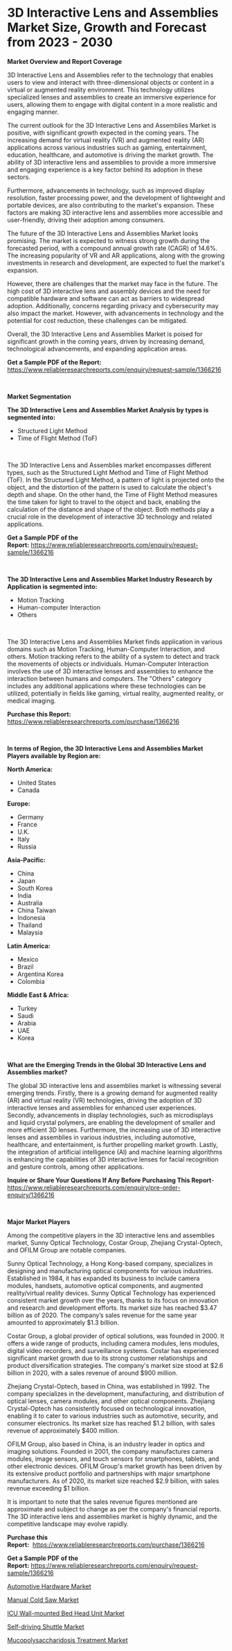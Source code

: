 <p><h1>3D Interactive Lens and Assemblies Market Size, Growth and Forecast from 2023 - 2030</h1></p><p><strong>Market Overview and Report Coverage</strong></p>
<p><p>3D Interactive Lens and Assemblies refer to the technology that enables users to view and interact with three-dimensional objects or content in a virtual or augmented reality environment. This technology utilizes specialized lenses and assemblies to create an immersive experience for users, allowing them to engage with digital content in a more realistic and engaging manner.</p><p>The current outlook for the 3D Interactive Lens and Assemblies Market is positive, with significant growth expected in the coming years. The increasing demand for virtual reality (VR) and augmented reality (AR) applications across various industries such as gaming, entertainment, education, healthcare, and automotive is driving the market growth. The ability of 3D interactive lens and assemblies to provide a more immersive and engaging experience is a key factor behind its adoption in these sectors.</p><p>Furthermore, advancements in technology, such as improved display resolution, faster processing power, and the development of lightweight and portable devices, are also contributing to the market's expansion. These factors are making 3D interactive lens and assemblies more accessible and user-friendly, driving their adoption among consumers.</p><p>The future of the 3D Interactive Lens and Assemblies Market looks promising. The market is expected to witness strong growth during the forecasted period, with a compound annual growth rate (CAGR) of 14.6%. The increasing popularity of VR and AR applications, along with the growing investments in research and development, are expected to fuel the market's expansion.</p><p>However, there are challenges that the market may face in the future. The high cost of 3D interactive lens and assembly devices and the need for compatible hardware and software can act as barriers to widespread adoption. Additionally, concerns regarding privacy and cybersecurity may also impact the market. However, with advancements in technology and the potential for cost reduction, these challenges can be mitigated.</p><p>Overall, the 3D Interactive Lens and Assemblies Market is poised for significant growth in the coming years, driven by increasing demand, technological advancements, and expanding application areas.</p></p>
<p><strong>Get a Sample PDF of the Report:</strong> <a href="https://www.reliableresearchreports.com/enquiry/request-sample/1366216">https://www.reliableresearchreports.com/enquiry/request-sample/1366216</a></p>
<p>&nbsp;</p>
<p><strong>Market Segmentation</strong></p>
<p><strong>The 3D Interactive Lens and Assemblies Market Analysis by types is segmented into:</strong></p>
<p><ul><li>Structured Light Method</li><li>Time of Flight Method (ToF)</li></ul></p>
<p>&nbsp;</p>
<p><p>The 3D Interactive Lens and Assemblies market encompasses different types, such as the Structured Light Method and Time of Flight Method (ToF). In the Structured Light Method, a pattern of light is projected onto the object, and the distortion of the pattern is used to calculate the object's depth and shape. On the other hand, the Time of Flight Method measures the time taken for light to travel to the object and back, enabling the calculation of the distance and shape of the object. Both methods play a crucial role in the development of interactive 3D technology and related applications.</p></p>
<p><strong>Get a Sample PDF of the Report:</strong>&nbsp;<a href="https://www.reliableresearchreports.com/enquiry/request-sample/1366216">https://www.reliableresearchreports.com/enquiry/request-sample/1366216</a></p>
<p>&nbsp;</p>
<p><strong>The 3D Interactive Lens and Assemblies Market Industry Research by Application is segmented into:</strong></p>
<p><ul><li>Motion Tracking</li><li>Human-computer Interaction</li><li>Others</li></ul></p>
<p>&nbsp;</p>
<p><p>The 3D Interactive Lens and Assemblies Market finds application in various domains such as Motion Tracking, Human-Computer Interaction, and others. Motion tracking refers to the ability of a system to detect and track the movements of objects or individuals. Human-Computer Interaction involves the use of 3D interactive lenses and assemblies to enhance the interaction between humans and computers. The "Others" category includes any additional applications where these technologies can be utilized, potentially in fields like gaming, virtual reality, augmented reality, or medical imaging.</p></p>
<p><strong>Purchase this Report:</strong>&nbsp; <a href="https://www.reliableresearchreports.com/purchase/1366216">https://www.reliableresearchreports.com/purchase/1366216</a></p>
<p>&nbsp;</p>
<p><strong>In terms of Region, the 3D Interactive Lens and Assemblies Market Players available by Region are:</strong></p>
<p>
    <p> <strong> North America: </strong>
        <ul>
            <li>United States</li>
            <li>Canada</li>
        </ul>
        </p> 
    <p> <strong> Europe: </strong>
        <ul>
            <li>Germany</li>
            <li>France</li>
            <li>U.K.</li>
            <li>Italy</li>
            <li>Russia</li>
        </ul>
        </p> 
    <p> <strong> Asia-Pacific: </strong>
        <ul>
            <li>China</li>
            <li>Japan</li>
            <li>South Korea</li>
            <li>India</li>
            <li>Australia</li>
            <li>China Taiwan</li>
            <li>Indonesia</li>
            <li>Thailand</li>
            <li>Malaysia</li>
        </ul>
        </p> 
    <p> <strong> Latin America: </strong>
        <ul>
            <li>Mexico</li>
            <li>Brazil</li>
            <li>Argentina Korea</li>
            <li>Colombia</li>
        </ul>
        </p> 
    <p> <strong> Middle East & Africa: </strong>
        <ul>
            <li>Turkey</li>
            <li>Saudi</li>
            <li>Arabia</li>
            <li>UAE</li>
            <li>Korea</li>
        </ul>
    </p>
    </p>
<p>&nbsp;</p>
<p><strong>What are the Emerging Trends in the Global 3D Interactive Lens and Assemblies market?</strong></p>
<p><p>The global 3D interactive lens and assemblies market is witnessing several emerging trends. Firstly, there is a growing demand for augmented reality (AR) and virtual reality (VR) technologies, driving the adoption of 3D interactive lenses and assemblies for enhanced user experiences. Secondly, advancements in display technologies, such as microdisplays and liquid crystal polymers, are enabling the development of smaller and more efficient 3D lenses. Furthermore, the increasing use of 3D interactive lenses and assemblies in various industries, including automotive, healthcare, and entertainment, is further propelling market growth. Lastly, the integration of artificial intelligence (AI) and machine learning algorithms is enhancing the capabilities of 3D interactive lenses for facial recognition and gesture controls, among other applications.</p></p>
<p><strong>Inquire or Share Your Questions If Any Before Purchasing This Report</strong>- <a href="https://www.reliableresearchreports.com/enquiry/pre-order-enquiry/1366216">https://www.reliableresearchreports.com/enquiry/pre-order-enquiry/1366216</a></p>
<p>&nbsp;</p>
<p><strong>Major Market Players</strong></p>
<p><p>Among the competitive players in the 3D interactive lens and assemblies market, Sunny Optical Technology, Costar Group, Zhejiang Crystal-Optech, and OFILM Group are notable companies. </p><p>Sunny Optical Technology, a Hong Kong-based company, specializes in designing and manufacturing optical components for various industries. Established in 1984, it has expanded its business to include camera modules, handsets, automotive optical components, and augmented reality/virtual reality devices. Sunny Optical Technology has experienced consistent market growth over the years, thanks to its focus on innovation and research and development efforts. Its market size has reached $3.47 billion as of 2020. The company’s sales revenue for the same year amounted to approximately $1.3 billion.</p><p>Costar Group, a global provider of optical solutions, was founded in 2000. It offers a wide range of products, including camera modules, lens modules, digital video recorders, and surveillance systems. Costar has experienced significant market growth due to its strong customer relationships and product diversification strategies. The company's market size stood at $2.6 billion in 2020, with a sales revenue of around $900 million.</p><p>Zhejiang Crystal-Optech, based in China, was established in 1992. The company specializes in the development, manufacturing, and distribution of optical lenses, camera modules, and other optical components. Zhejiang Crystal-Optech has consistently focused on technological innovation, enabling it to cater to various industries such as automotive, security, and consumer electronics. Its market size has reached $1.2 billion, with sales revenue of approximately $400 million.</p><p>OFILM Group, also based in China, is an industry leader in optics and imaging solutions. Founded in 2001, the company manufactures camera modules, image sensors, and touch sensors for smartphones, tablets, and other electronic devices. OFILM Group's market growth has been driven by its extensive product portfolio and partnerships with major smartphone manufacturers. As of 2020, its market size reached $2.9 billion, with sales revenue exceeding $1 billion.</p><p>It is important to note that the sales revenue figures mentioned are approximate and subject to change as per the company's financial reports. The 3D interactive lens and assemblies market is highly dynamic, and the competitive landscape may evolve rapidly.</p></p>
<p><strong>Purchase this Report:</strong>&nbsp;&nbsp;<a href="https://www.reliableresearchreports.com/purchase/1366216">https://www.reliableresearchreports.com/purchase/1366216</a></p>
<p></p>
<p><strong>Get a Sample PDF of the Report:</strong>&nbsp;<a href="https://www.reliableresearchreports.com/enquiry/request-sample/1366216">https://www.reliableresearchreports.com/enquiry/request-sample/1366216</a></p>
<p><p><a href="https://medium.com/@loretadervishi2013/automotive-hardware-market-size-cagr-trends-2024-2030-bcff155c956a">Automotive Hardware Market</a></p><p><a href="https://www.linkedin.com/pulse/manual-cold-saw-market-share-amp-new-trends-analysis-m12ge/">Manual Cold Saw Market</a></p><p><a href="https://github.com/BryceTownsendr/Market-Research-Report-List-1/blob/main/icu-wall-mounted-bed-head-unit-market.md">ICU Wall-mounted Bed Head Unit Market</a></p><p><a href="https://github.com/ChiragRp1/Market-Research-Report-List-1/blob/main/self-driving-shuttle-market.md">Self-driving Shuttle Market</a></p><p><a href="https://medium.com/@entelabrahimi1961/mucopolysaccharidosis-treatment-market-size-cagr-trends-2024-2030-04ee20cda74e">Mucopolysaccharidosis Treatment Market</a></p></p>